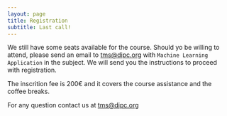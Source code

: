 ```yaml
---
layout: page
title: Registration
subtitle: Last call!
---
```


We still have some seats available for the course. Should yo be willing to attend, please send an email to <tms@dipc.org> with `Machine Learning Application` in the subject. We will send you the instructions to proceed with registration.

The inscrition fee is 200€ and it covers the course assistance and the coffee breaks.

For any question contact us at <tms@dipc.org>


